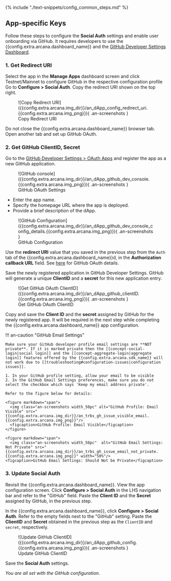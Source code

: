 {% include "./text-snippets/config_common_steps.md" %}

## App-specific Keys

Follow these steps to configure the **Social Auth** settings and enable user onboarding via GitHub. It requires developers to use the {{config.extra.arcana.dashboard_name}} and the [GitHub Developer Settings Dashboard](https://docs.github.com/en/developers/apps/building-oauth-apps/creating-an-oauth-app).
      
### 1. Get Redirect URI

Select the app in the **Manage Apps** dashboard screen and click Testnet/Mainnet to configure GitHub in the respective configuration profile Go to **Configure > Social Auth**. Copy the redirect URI shown on the top right.

<figure markdown="span">
  ![Copy Redirect URI]({{config.extra.arcana.img_dir}}/an_dApp_config_redirect_uri.{{config.extra.arcana.img_png}}){ .an-screenshots  }
  <figcaption>Copy Redirect URI</figcaption>
</figure>

Do not close the {{config.extra.arcana.dashboard_name}} browser tab. Open another tab and set up GitHub OAuth.

### 2. Get GitHub ClientID, Secret

Go to the [GitHub Developer Settings > OAuth Apps](https://github.com/settings/applications/new) and register the app as a new GitHub application.

<figure markdown="span">
  ![GitHub console]({{config.extra.arcana.img_dir}}/an_dApp_github_dev_console.{{config.extra.arcana.img_png}}){ .an-screenshots }
  <figcaption>GitHub OAuth Settings</figcaption>
</figure>

- Enter the app name.
- Specify the homepage URL where the app is deployed.
- Provide a brief description of the dApp.

<figure markdown="span">
  ![GitHub Configuration]({{config.extra.arcana.img_dir}}/an_dApp_github_dev_console_config_details.{{config.extra.arcana.img_png}}){ .an-screenshots }
  <figcaption>GitHub Configuration</figcaption>
</figure>

Use the **redirect URI** value that you saved in the previous step from the `Auth` tab of the {{config.extra.arcana.dashboard_name}}d, in the **Authorization callback URL** field. See [here](https://docs.github.com/en/developers/apps/building-oauth-apps/authorizing-oauth-apps) for GitHub OAuth details.

Save the newly registered application in GitHub Developer Settings. GitHub will generate a unique **ClientID** and a **secret** for this new application entry.

<figure markdown="span">
  ![Get GitHub OAuth ClientID]({{config.extra.arcana.img_dir}}/an_dApp_github_clientID.{{config.extra.arcana.img_png}}){ .an-screenshots }
  <figcaption>Get GitHub OAuth ClientID</figcaption>
</figure>

Copy and save the **Client ID** and the **secret** assigned by GitHub for the newly registered app. It will be required in the next step while completing the {{config.extra.arcana.dashboard_name}} app configuration.

!!! an-caution "GitHub Email Settings"

    Make sure your GitHub developer profile email settings are **NOT private**. If it is marked private then the [[concept-social-login|social login]] and the [[concept-aggregate-login|aggregate login]] features offered by the {{config.extra.arcana.sdk_name}} will not work due to [[troubleshooting#configuration-issues|configuration issues]].

    1. In your GitHub profile setting, allow your email to be visible
    2. In the GitHub Email Settings preferences, make sure you do not select the checkbox which says 'Keep my email address private'.

    Refer to the figure below for details:

    <figure markdown="span">
      <img class="an-screenshots width_50pc" alt="GitHub Profile: Email Visible" src="{{config.extra.arcana.img_dir}}/an_trbs_gh_issue_visible_email.{{config.extra.arcana.img_png}}"/>
      <figcaption>GitHub Profile: Email Visible</figcaption>
    </figure>

    <figure markdown="span">
      <img class="an-screenshots width_50pc"  alt="GitHub Email Settings: Not Private" src="{{config.extra.arcana.img_dir}}/an_trbs_gh_issue_email_not_private.{{config.extra.arcana.img_png}}" width="50%"/>
    <figcaption>GitHub Email Settings: Should Not be Private</figcaption>

### 3. Update Social Auth

Revisit the {{config.extra.arcana.dashboard_name}}. View the app configuration screen. Click **Configure > Social Auth** in the LHS navigation bar and refer to the "GitHub" field. Paste the **Client ID** and the **Secret** assigned by GitHub, in the previous step.

In the {{config.extra.arcana.dashboard_name}}, click **Configure > Social Auth**. Refer to the empty fields next to the "GitHub" setting. Paste the **ClientID** and **Secret** obtained in the previous step as the `ClientID` and `secret`, respectively. 

<figure markdown="span">
  ![Update GitHub ClientID]({{config.extra.arcana.img_dir}}/an_dApp_github_config.{{config.extra.arcana.img_png}}){ .an-screenshots }
  <figcaption>Update GitHub ClientID</figcaption>
</figure>

Save the **Social Auth** settings. 

*You are all set with the GitHub configuration.*
